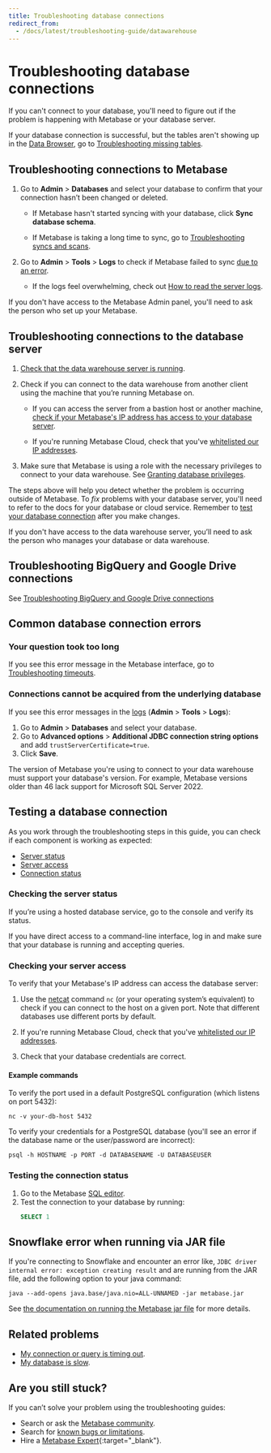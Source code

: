 ```yaml
---
title: Troubleshooting database connections
redirect_from:
  - /docs/latest/troubleshooting-guide/datawarehouse
---
```


# Troubleshooting database connections

If you can't connect to your database, you'll need to figure out if the problem is happening with Metabase or your database server.

If your database connection is successful, but the tables aren't showing up in the [Data Browser](https://www.metabase.com/learn/metabase-basics/querying-and-dashboards/data-browser), go to [Troubleshooting missing tables](./cant-see-tables.md).

## Troubleshooting connections to Metabase

1. Go to **Admin** > **Databases** and select your database to confirm that your connection hasn’t been changed or deleted.

   - If Metabase hasn't started syncing with your database, click **Sync database schema**.

   - If Metabase is taking a long time to sync, go to [Troubleshooting syncs and scans](./sync-fingerprint-scan.md).

2. Go to **Admin** > **Tools** > **Logs** to check if Metabase failed to sync [due to an error](#common-database-connection-errors).

   - If the logs feel overwhelming, check out [How to read the server logs](./server-logs.md).

If you don't have access to the Metabase Admin panel, you'll need to ask the person who set up your Metabase.

## Troubleshooting connections to the database server

1. [Check that the data warehouse server is running](#checking-the-server-status).

2. Check if you can connect to the data warehouse from another client using the machine that you’re running Metabase on.

   - If you can access the server from a bastion host or another machine, [check if your Metabase's IP address has access to your database server](#checking-your-server-access).

   - If you're running Metabase Cloud, check that you've [whitelisted our IP addresses](../cloud/ip-addresses-to-whitelist.md).

3. Make sure that Metabase is using a role with the necessary privileges to connect to your data warehouse. See [Granting database privileges](../databases/users-roles-privileges.md).

The steps above will help you detect whether the problem is occurring outside of Metabase. To _fix_ problems with your database server, you'll need to refer to the docs for your database or cloud service. Remember to [test your database connection](#testing-the-connection-status) after you make changes.

If you don't have access to the data warehouse server, you’ll need to ask the person who manages your database or data warehouse.

## Troubleshooting BigQuery and Google Drive connections

See [Troubleshooting BigQuery and Google Drive connections](./bigquery-drive.md)

## Common database connection errors

### Your question took too long

If you see this error message in the Metabase interface, go to [Troubleshooting timeouts](./timeout.md).

### Connections cannot be acquired from the underlying database

If you see this error messages in the [logs](./server-logs.md) (**Admin** > **Tools** > **Logs**):

1. Go to **Admin** > **Databases** and select your database.
2. Go to **Advanced options** > **Additional JDBC connection string options** and add `trustServerCertificate=true`.
3. Click **Save**.

The version of Metabase you're using to connect to your data warehouse must support your database's version. For example, Metabase versions older than 46 lack support for Microsoft SQL Server 2022.

## Testing a database connection

As you work through the troubleshooting steps in this guide, you can check if each component is working as expected:

- [Server status](#checking-the-server-status)
- [Server access](#checking-your-server-access)
- [Connection status](#testing-the-connection-status)

### Checking the server status

If you’re using a hosted database service, go to the console and verify its status.

If you have direct access to a command-line interface, log in and make sure that your database is running and accepting queries.

### Checking your server access

To verify that your Metabase's IP address can access the database server:

1. Use the [netcat](https://en.wikipedia.org/wiki/Netcat) command `nc` (or your operating system’s equivalent) to check if you can connect to the host on a given port. Note that different databases use different ports by default.

2. If you're running Metabase Cloud, check that you've [whitelisted our IP addresses](../cloud/ip-addresses-to-whitelist.md).

3. Check that your database credentials are correct.

#### Example commands

To verify the port used in a default PostgreSQL configuration (which listens on port 5432):

```
nc -v your-db-host 5432
```

To verify your credentials for a PostgreSQL database (you'll see an error if the database name or the user/password are incorrect):

```
psql -h HOSTNAME -p PORT -d DATABASENAME -U DATABASEUSER
```

### Testing the connection status

1. Go to the Metabase [SQL editor](../questions/native-editor/writing-sql.md).
2. Test the connection to your database by running:
   ```sql
   SELECT 1
   ```

## Snowflake error when running via JAR file

If you're connecting to Snowflake and encounter an error like, `JDBC driver internal error: exception creating result` and are running from the JAR file, add the following option to your java command:

```
java --add-opens java.base/java.nio=ALL-UNNAMED -jar metabase.jar
```

See [the documentation on running the Metabase jar file](https://www.metabase.com/docs/latest/installation-and-operation/running-the-metabase-jar-file) for more details.

## Related problems

- [My connection or query is timing out](./timeout.md).
- [My database is slow](./db-performance.md).

## Are you still stuck?

If you can’t solve your problem using the troubleshooting guides:

- Search or ask the [Metabase community][discourse].
- Search for [known bugs or limitations][known-issues].
- Hire a [Metabase Expert](https://www.metabase.com/partners/){:target="\_blank"}.

[discourse]: https://discourse.metabase.com/
[known-issues]: ./known-issues.md
